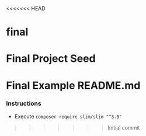 <<<<<<< HEAD
# final
Final Project Seed
=======
Final Example README.md 
=======================

### Instructions

- Execute `composer require slim/slim "^3.0"`
>>>>>>> Initial commit
